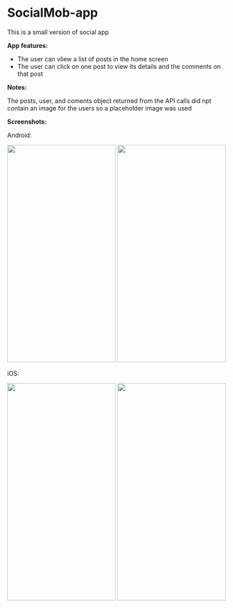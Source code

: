 # SocialMob-app

This is a small version of social app

__App features:__

- The user can vliew a list of posts in the home screen
- The user can click on one post to view its details and the comments on that post

__Notes:__

The posts, user, and coments object returned from the API calls did npt contain an image for the users so a placeholder image was used

__Screenshots:__

Android:

<img src="https://user-images.githubusercontent.com/35773151/176009126-30d570d6-08e4-42d1-ae02-fe13d2b3bafd.png" width="250" height="500">
<img src="https://user-images.githubusercontent.com/35773151/176009187-7a5073fa-ace1-4b91-b43a-e9f84f837f59.png" width="250" height="500">


iOS:

<img src="https://user-images.githubusercontent.com/35773151/176009273-6dbf388b-fc00-47ee-ae44-d625250a62db.png" width="250" height="500">
<img src="https://user-images.githubusercontent.com/35773151/176009407-aecad6ab-7651-4f48-aa74-08a030636010.png" width="250" height="500">
